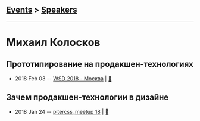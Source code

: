 ## [Events](../README.md) > [Speakers](../speakers.md)
---

# Михаил Колосков

## Прототипирование на продакшен-технологиях
- 2018 Feb 03 -- [WSD 2018 - Москва](https://www.youtube.com/watch?v=YUKHcQJEELw)  | [:notebook:](https://wsd.events/2018/02/03/pres/bem-design.pdf)  
## Зачем продакшен-технологии в дизайне
- 2018 Jan 24 -- [pitercss_meetup 18](https://www.youtube.com/watch?v=Td18LyX9pRY)  | [:notebook:](https://pitercss.ru/18/pres/production-design.pdf)  

